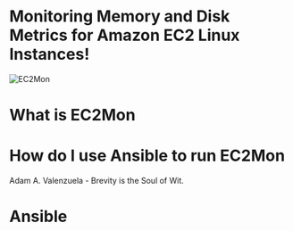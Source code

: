 Monitoring Memory and Disk Metrics for Amazon EC2 Linux Instances!
=========

![EC2Mon](https://engage-site-cms.s3.amazonaws.com/production/engage-interactive/cms/processed/dd8255256e8532bbd738a98c1050dd7f.jpg)

What is EC2Mon
=========



How do I use Ansible to run EC2Mon
=========



Adam A. Valenzuela - Brevity is the Soul of Wit.
# Ansible